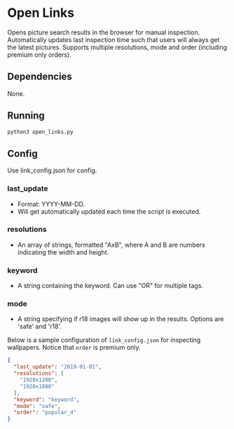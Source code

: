 # Open Links

Opens picture search results in the browser for manual inspection. Automatically updates last inspection time such that users will always get the latest pictures. Supports multiple resolutions, mode and order (including premium only orders).

## Dependencies

None.

## Running

```python
python3 open_links.py
```

## Config

Use link_config.json for config.

### last_update

- Format: YYYY-MM-DD.
- Will get automatically updated each time the script is executed.

### resolutions

- An array of strings, formatted "AxB", where A and B are numbers indicating the width and height.

### keyword

- A string containing the keyword. Can use "OR" for multiple tags.

### mode

- A string specifying if r18 images will show up in the results. Options are 'safe' and 'r18'.

Below is a sample configuration of `link_config.json` for inspecting wallpapers. Notice that `order` is premium only.

```json
{
  "last_update": "2019-01-01",
  "resolutions": [
    "1920x1200",
    "1920x1080"
  ],
  "keyword": "keyword",
  "mode": "safe",
  "order": "popular_d"
}
```


